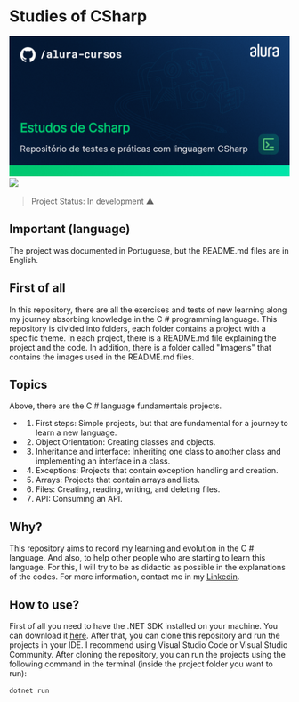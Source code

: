 # Studies of CSharp
<img src="/Imagens/thumbnail-Estudos-de-Csharp.png" alt="CSharp"/>
<img src="https://img.shields.io/badge/dotnet_version-7.0.305-green">

> Project Status: In development :warning:

## Important (language)
The project was documented in Portuguese, but the README.md files are in English.

## First of all
In this repository, there are all the exercises and tests of new learning along my journey absorbing knowledge in the C # programming language. This repository is divided into folders, each folder contains a project with a specific theme. In each project, there is a README.md file explaining the project and the code. In addition, there is a folder called "Imagens" that contains the images used in the README.md files.

## Topics

Above, there are the C # language fundamentals projects. 

- 01. First steps: Simple projects, but that are fundamental for a journey to learn a new language.
- 02. Object Orientation: Creating classes and objects. 
- 03. Inheritance and interface: Inheriting one class to another class and implementing an interface in a class.
- 04. Exceptions: Projects that contain exception handling and creation.
- 05. Arrays: Projects that contain arrays and lists.
- 06. Files: Creating, reading, writing, and deleting files.
- 07. API: Consuming an API.

## Why?

This repository aims to record my learning and evolution in the C # language. And also, to help other people who are starting to learn this language. For this, I will try to be as didactic as possible in the explanations of the codes. For more information, contact me in my <a href="https://www.linkedin.com/in/victor-martins-3565a4268/">Linkedin</a>.

## How to use?

First of all you need to have the .NET SDK installed on your machine. You can download it <a href="https://dotnet.microsoft.com/download/dotnet/5.0">here</a>. After that, you can clone this repository and run the projects in your IDE. I recommend using Visual Studio Code or Visual Studio Community. After cloning the repository, you can run the projects using the following command in the terminal (inside the project folder you want to run):

```bash
dotnet run
```



